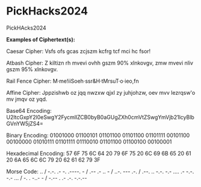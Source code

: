 # PickHacks2024
PickHAcks2024

**Examples of Ciphertext(s):**

Caesar Cipher: Vsfs ofs gcas zcjszm kcfrg tcf mci hc fsor!

Atbash Cipher: Z kiltizn rh mvevi ovhh gszm 90% xlnkovgv, zmw mvevi nliv gszm 95% xlnkovgv.

Rail Fence Cipher: M·me!iiSoeh·ssr&H·tMrsuT·o·ieo,fn

Affine Cipher: Jppzishwb oz jqq nwzxw qjxl zy juhjohzw, oev mvv lezrqsw'o mv jmqv oz yqd.

Base64 Encoding: U2ltcGxpY2l0eSwgY2FycmllZCB0byB0aGUgZXh0cmVtZSwgYmVjb21lcyBlbGVnYW5jZS4=

Binary Encoding: 01001000 01100101 01101100 01101100 01101111 00101100 00100000 01010111 01101111 01110010 01101100 01100100 00100001

Hexadecimal Encoding: 57 6F 75 6C 64 20 79 6F 75 20 6C 69 6B 65 20 61 20 6A 65 6C 6C 79 20 62 61 62 79 3F

Morse Code: .. / -.-. .- -. .----. - / .-- .- .. - / ..-. --- .-. / .--. .. -.-. -.- .... .- -.-. -.- ... / -. . -..- - / -.-- . .- .-. -.-.--